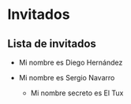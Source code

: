 # Invitados

## Lista de invitados

* Mi nombre es Diego Hernández



* Mi nombre es Sergio Navarro
    + Mi nombre secreto es El Tux